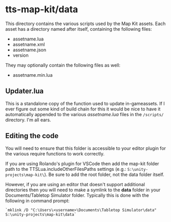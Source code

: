 # tts-map-kit/data

This directory contains the various scripts used by the Map Kit assets. Each asset has a directory named after itself, containing the following files:

* assetname.lua
* assetname.xml
* assetname.json
* version

They may optionally contain the following files as well:

* assetname.min.lua

## Updater.lua

This is a standalone copy of the function used to update in-gameassets. If I ever figure out some kind of build chain for this it would be nice to have it automatically appended to the various *assetname.lua* files in the `/scripts/` directory. I'm all ears.

## Editing the code

You will need to ensure that this folder is accessible to your editor plugin for the various require functions to work correctly.

If you are using Rolando's plugin for VSCode then add the map-kit folder path to the TTSLua.includeOtherFilesPaths settings (e.g.: `S:\unity-projects\map-kit\`). Be sure to add the root folder, not the data folder itself.

However, if you are using an editor that doesn't support additional directories then you will need to make a symlink to the **data** folder in your Documents/Tabletop Simulator folder. Typically this is done with the following in command prompt:

    `mklink /D "C:\Users\<username>\Documents\Tabletop Simulator\data" S:\unity-projects\map-kit\data`